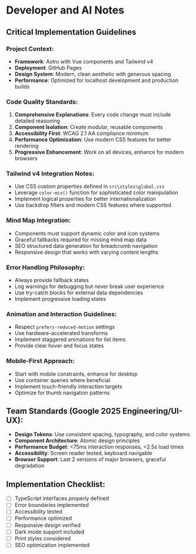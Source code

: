 # Developer and AI Notes

## Critical Implementation Guidelines

### Project Context:
- **Framework**: Astro with Vue components and Tailwind v4
- **Deployment**: GitHub Pages
- **Design System**: Modern, clean aesthetic with generous spacing
- **Performance**: Optimized for localhost development and production builds

### Code Quality Standards:
1. **Comprehensive Explanations**: Every code change must include detailed reasoning
2. **Component Isolation**: Create modular, reusable components
3. **Accessibility First**: WCAG 2.1 AA compliance minimum
4. **Performance Optimization**: Use modern CSS features for better rendering
5. **Progressive Enhancement**: Work on all devices, enhance for modern browsers

### Tailwind v4 Integration Notes:
- Use CSS custom properties defined in `src\styles\global.css`
- Leverage `color-mix()` function for sophisticated color manipulation
- Implement logical properties for better internationalization
- Use backdrop filters and modern CSS features where supported

### Mind Map Integration:
- Components must support dynamic color and icon systems
- Graceful fallbacks required for missing mind map data
- SEO structured data generation for breadcrumb navigation
- Responsive design that works with varying content lengths

### Error Handling Philosophy:
- Always provide fallback states
- Log warnings for debugging but never break user experience
- Use try-catch blocks for external data dependencies
- Implement progressive loading states

### Animation and Interaction Guidelines:
- Respect `prefers-reduced-motion` settings
- Use hardware-accelerated transforms
- Implement staggered animations for list items
- Provide clear hover and focus states

### Mobile-First Approach:
- Start with mobile constraints, enhance for desktop
- Use container queries where beneficial
- Implement touch-friendly interaction targets
- Optimize for thumb navigation patterns

## Team Standards (Google 2025 Engineering/UI-UX):
- **Design Tokens**: Use consistent spacing, typography, and color systems
- **Component Architecture**: Atomic design principles
- **Performance Budget**: <75ms interaction responses, <2.5s load times
- **Accessibility**: Screen reader tested, keyboard navigable
- **Browser Support**: Last 2 versions of major browsers, graceful degradation

## Implementation Checklist:
- [ ] TypeScript interfaces properly defined
- [ ] Error boundaries implemented
- [ ] Accessibility tested
- [ ] Performance optimized
- [ ] Responsive design verified
- [ ] Dark mode support included
- [ ] Print styles considered
- [ ] SEO optimization implemented